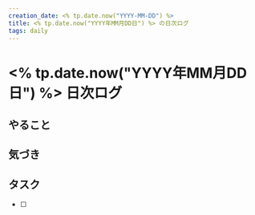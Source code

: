 ```yaml
---
creation_date: <% tp.date.now("YYYY-MM-DD") %>
title: <% tp.date.now("YYYY年MM月DD日") %> の日次ログ
tags: daily
---
```


# <% tp.date.now("YYYY年MM月DD日") %> 日次ログ


## やること
## 気づき

## タスク
- [ ]